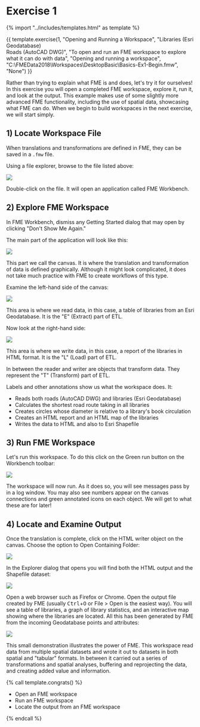 # Exercise 1

<!-- Adapted from DesktopBasic\Basics-Ex2-Complete.fmw -->

{% import "../includes/templates.html" as template %}

<!-- Which one do we want? -->

{{ template.exercise(1,
               "Opening and Running a Workspace",
               "Libraries (Esri Geodatabase)<br>Roads (AutoCAD DWG)",
               "To open and run an FME workspace to explore what it can do with data",
               "Opening and running a workspace",
               "C:\FMEData2018\Workspaces\DesktopBasic\Basics-Ex1-Begin.fmw",
               "None")
}}

Rather than trying to explain what FME is and does, let's try it for ourselves! In this exercise you will open a completed FME workspace, explore it, run it, and look at the output. This example makes use of some slightly more advanced FME functionality, including the use of spatial data, showcasing what FME can do. When we begin to build workspaces in the next exercise, we will start simply.

## 1) Locate Workspace File

When translations and transformations are defined in FME, they can be saved in a `.fmw` file.

Using a file explorer, browse to the file listed above:

![](./Images/Img1.200.Ex1.LocateWorkspace.png)

Double-click on the file. It will open an application called FME Workbench.

## 2) Explore FME Workspace

In FME Workbench, dismiss any Getting Started dialog that may open by clicking "Don't Show Me Again."

The main part of the application will look like this:

![](./Images/Img1.201.Ex1.OpenedWorkspace.png)

This part we call the canvas. It is where the translation and transformation of data is defined graphically. Although it might look complicated, it does not take much practice with FME to create workflows of this type.

Examine the left-hand side of the canvas:

![](./Images/Img1.202.Ex1.BookmarkedReader.png)

This area is where we read data, in this case, a table of libraries from an Esri Geodatabase. It is the "E" (Extract) part of ETL.

Now look at the right-hand side:

![](./Images/Img1.203.Ex1.BookmarkedWriter.png)

This area is where we write data, in this case, a report of the libraries in HTML format. It is the "L" (Load) part of ETL.

In between the reader and writer are objects that transform data. They represent the "T" (Transform) part of ETL.

Labels and other annotations show us what the workspace does. It:

- Reads both roads (AutoCAD DWG) and libraries (Esri Geodatabase)
- Calculates the shortest road route taking in all libraries
- Creates circles whose diameter is relative to a library's book circulation
- Creates an HTML report and an HTML map of the libraries
- Writes the data to HTML and also to Esri Shapefile

## 3) Run FME Workspace

Let's run this workspace. To do this click on the Green run button on the Workbench toolbar:

![](./Images/Img1.204.Ex1.RunButton.png)

The workspace will now run. As it does so, you will see messages pass by in a log window. You may also see numbers appear on the canvas connections and green annotated icons on each object. We will get to what these are for later!

## 4) Locate and Examine Output

Once the translation is complete, click on the HTML writer object on the canvas. Choose the option to Open Containing Folder:

![](./Images/Img1.205.Ex1.OpenContainingFolder.png)

In the Explorer dialog that opens you will find both the HTML output and the Shapefile dataset:

![](./Images/Img1.206.Ex1.OutputFiles.png)

Open a web browser such as Firefox or Chrome. Open the output file created by FME (usually <kbd>Ctrl</kbd>+<kbd>O</kbd> or File &gt; Open is the easiest way). You will see a table of libraries, a graph of library statistics, and an interactive map showing where the libraries are located. All this has been generated by FME from the incoming Geodatabase points and attributes:

![](./Images/Img1.207.Ex1.HTMLOutput.png)

This small demonstration illustrates the power of FME. This workspace read data from multiple spatial datasets and wrote it out to datasets in both spatial and "tabular" formats. In between it carried out a series of transformations and spatial analyses, buffering and reprojecting the data, and creating added value and information.

{% call template.congrats() %}

<ul>
  <li>Open an FME workspace</li>
  <li>Run an FME workspace</li>
  <li>Locate the output from an FME workspace</li>
</ul>

{% endcall %}
